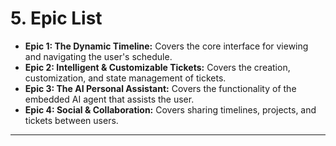 # **5. Epic List**

*   **Epic 1: The Dynamic Timeline:** Covers the core interface for viewing and navigating the user's schedule.
*   **Epic 2: Intelligent & Customizable Tickets:** Covers the creation, customization, and state management of tickets.
*   **Epic 3: The AI Personal Assistant:** Covers the functionality of the embedded AI agent that assists the user.
*   **Epic 4: Social & Collaboration:** Covers sharing timelines, projects, and tickets between users.

---
